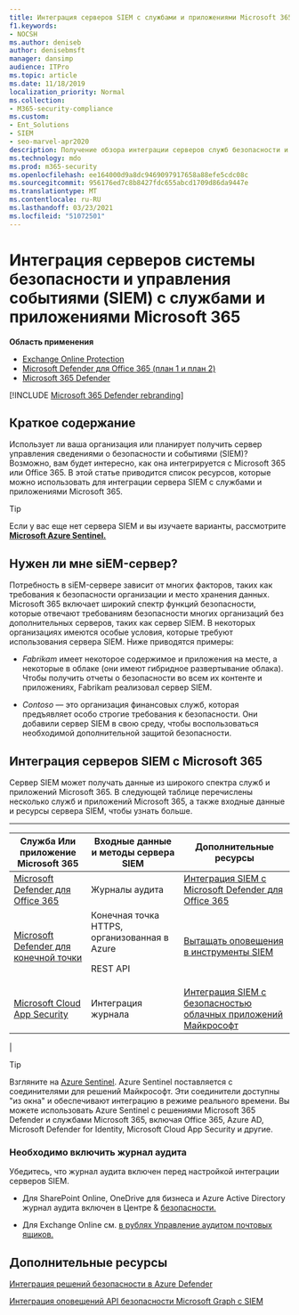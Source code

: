 ```yaml
---
title: Интеграция серверов SIEM с службами и приложениями Microsoft 365
f1.keywords:
- NOCSH
ms.author: deniseb
author: denisebmsft
manager: dansimp
audience: ITPro
ms.topic: article
ms.date: 11/18/2019
localization_priority: Normal
ms.collection:
- M365-security-compliance
ms.custom:
- Ent_Solutions
- SIEM
- seo-marvel-apr2020
description: Получение обзора интеграции серверов служб безопасности и управления событиями (SIEM) с облачными службами и приложениями Microsoft 365
ms.technology: mdo
ms.prod: m365-security
ms.openlocfilehash: ee164000d9a8dc9469097917658a88efe5cdc08c
ms.sourcegitcommit: 956176ed7c8b8427fdc655abcd1709d86da9447e
ms.translationtype: MT
ms.contentlocale: ru-RU
ms.lasthandoff: 03/23/2021
ms.locfileid: "51072501"
---
```

# <a name="security-information-and-event-management-siem-server-integration-with-microsoft-365-services-and-applications"></a>Интеграция серверов системы безопасности и управления событиями (SIEM) с службами и приложениями Microsoft 365

**Область применения**
- [Exchange Online Protection](exchange-online-protection-overview.md)
- [Microsoft Defender для Office 365 (план 1 и план 2)](defender-for-office-365.md)
- [Microsoft 365 Defender](../defender/microsoft-365-defender.md)

[!INCLUDE [Microsoft 365 Defender rebranding](../includes/microsoft-defender-for-office.md)]

## <a name="summary"></a>Краткое содержание

Использует ли ваша организация или планирует получить сервер управления сведениями о безопасности и событиями (SIEM)? Возможно, вам будет интересно, как она интегрируется с Microsoft 365 или Office 365. В этой статье приводится список ресурсов, которые можно использовать для интеграции сервера SIEM с службами и приложениями Microsoft 365.

> [!TIP]
> Если у вас еще нет сервера SIEM и вы изучаете варианты, рассмотрите **[Microsoft Azure Sentinel.](/azure/sentinel/overview)**

## <a name="do-i-need-a-siem-server"></a>Нужен ли мне siEM-сервер?

Потребность в siEM-сервере зависит от многих факторов, таких как требования к безопасности организации и место хранения данных. Microsoft 365 включает широкий спектр функций безопасности, которые отвечают требованиям безопасности многих организаций без дополнительных серверов, таких как сервер SIEM. В некоторых организациях имеются особые условия, которые требуют использования сервера SIEM. Ниже приводятся примеры:

- *Fabrikam* имеет некоторое содержимое и приложения на месте, а некоторые в облаке (они имеют гибридное развертывание облака). Чтобы получить отчеты о безопасности во всем их контенте и приложениях, Fabrikam реализовал сервер SIEM.

- *Contoso* — это организация финансовых служб, которая предъявляет особо строгие требования к безопасности. Они добавили сервер SIEM в свою среду, чтобы воспользоваться необходимой дополнительной защитой безопасности.

## <a name="siem-server-integration-with-microsoft-365"></a>Интеграция серверов SIEM с Microsoft 365

Сервер SIEM может получать данные из широкого спектра служб и приложений Microsoft 365. В следующей таблице перечислены несколько служб и приложений Microsoft 365, а также входные данные и ресурсы сервера SIEM, чтобы узнать больше.

****

|Служба Или приложение Microsoft 365|Входные данные и методы сервера SIEM|Дополнительные ресурсы|
|---|---|---|
|[Microsoft Defender для Office 365](defender-for-office-365.md)|Журналы аудита|[Интеграция SIEM с Microsoft Defender для Office 365](siem-integration-with-office-365-ti.md)|
|[Microsoft Defender для конечной точки](https://docs.microsoft.com/windows/security/threat-protection/)|Конечная точка HTTPS, организованная в Azure <p> REST API|[Вытащать оповещения в инструменты SIEM](../defender-endpoint/configure-siem.md)|
|[Microsoft Cloud App Security](/cloud-app-security/what-is-cloud-app-security)|Интеграция журнала|[Интеграция SIEM с безопасностью облачных приложений Майкрософт](/cloud-app-security/siem)|
|

> [!TIP]
> Взгляните на [Azure Sentinel](/azure/sentinel/overview). Azure Sentinel поставляется с соединителями для решений Майкрософт. Эти соединители доступны "из окна" и обеспечивают интеграцию в режиме реального времени. Вы можете использовать Azure Sentinel с решениями Microsoft 365 Defender и службами Microsoft 365, включая Office 365, Azure AD, Microsoft Defender for Identity, Microsoft Cloud App Security и другие.

### <a name="audit-logging-must-be-turned-on"></a>Необходимо включить журнал аудита

Убедитесь, что журнал аудита включен перед настройкой интеграции серверов SIEM.

- Для SharePoint Online, OneDrive для бизнеса и Azure Active Directory журнал аудита включен в Центре & [безопасности.](../../compliance/turn-audit-log-search-on-or-off.md)

- Для Exchange Online см. [в рублях Управление аудитом почтовых ящиков.](../../compliance/enable-mailbox-auditing.md)

## <a name="more-resources"></a>Дополнительные ресурсы

[Интеграция решений безопасности в Azure Defender](/azure/security-center/security-center-partner-integration#exporting-data-to-a-siem)

[Интеграция оповещений API безопасности Microsoft Graph с SIEM](/graph/security-integration)
